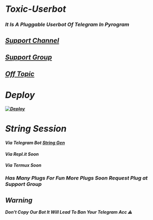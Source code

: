 # <b><i> Toxic-Userbot
### It Is A Pluggable Userbot Of Telegram In Pyrogram 

## [Support Channel](https://t.me/TheToxicUB)

## [Support Group](https://t.me/ToxicUb_Support)

## [Off Topic](https://t.me/ToxicUb_Ot)

# Deploy 

[![Deploy](https://www.herokucdn.com/deploy/button.svg)](https://heroku.com/deploy?template=https://github.com/Khush-Botz/Toxic-Userbot)

# String Session 

#### Via Telegram Bot [String Gen](https://t.me/KhushStringGen) 
#### Via Repl.it Soon
#### Via Termux Soon

### Has Many Plugs For Fun More Plugs Soon Request Plug at Support Group

## Warning
<i>Don't Copy Our Bot It Will Lead To Ban Your Telegram Acc ⚠️
